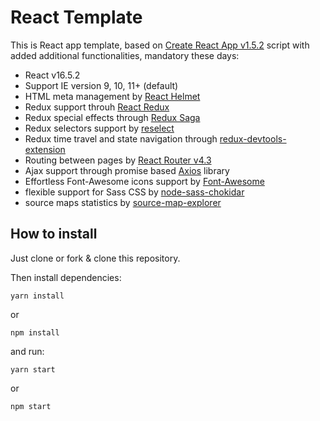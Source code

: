 # React Template

This is React app template, based on [Create React App v1.5.2](https://github.com/facebook/create-react-app) script with added additional functionalities, mandatory these days:
* React v16.5.2
* Support IE version 9, 10, 11+ (default)
* HTML meta management by [React Helmet](https://github.com/nfl/react-helmet)
* Redux support throuh [React Redux](https://github.com/reduxjs/react-redux)
* Redux special effects through [Redux Saga](https://github.com/redux-saga/redux-saga)
* Redux selectors support by [reselect](https://github.com/reduxjs/reselect)
* Redux time travel and state navigation through [redux-devtools-extension](https://github.com/zalmoxisus/redux-devtools-extension)
* Routing between pages by [React Router v4.3](https://github.com/ReactTraining/react-router)
* Ajax support through promise based [Axios](https://github.com/axios/axios) library
* Effortless Font-Awesome icons support by [Font-Awesome](https://github.com/FortAwesome/Font-Awesome)
* flexible support for Sass CSS by [node-sass-chokidar](https://github.com/michaelwayman/node-sass-chokidar)
* source maps statistics by [source-map-explorer](https://github.com/danvk/source-map-explorer)

## How to install

Just clone or fork & clone this repository.

Then install dependencies:

```
yarn install
```

or

```
npm install
```

and run:

```
yarn start
```

or

```
npm start
```

